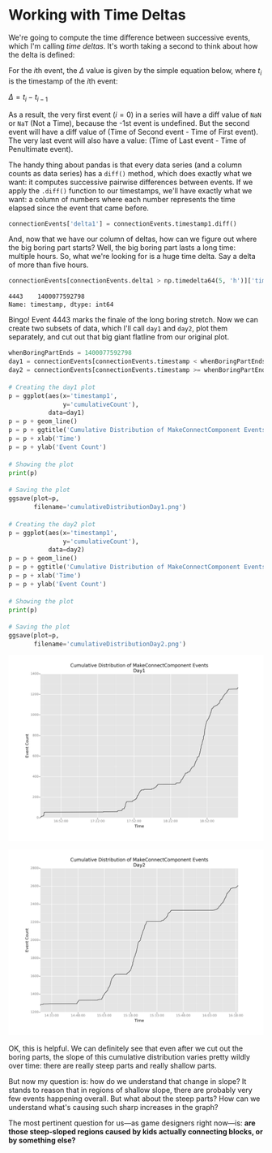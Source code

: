 # Working with Time Deltas

We're going to compute the time difference between successive events, which I'm calling *time deltas*. It's worth taking a second to think about how the delta is defined:

For the $i$th event, the $\Delta$ value is given by the simple equation below, where $t_i$ is the timestamp of the $i$th event:

$\Delta = t_i - t_{i-1}$

As a result, the very first event $(i = 0)$ in a series will have a diff value of `NaN` or `NaT` (Not a Time), because the -1st event is undefined. But the second event will have a diff value of (Time of Second event - Time of First event). The very last event will also have a value: (Time of Last event - Time of Penultimate event).

The handy thing about pandas is that every data series (and a column counts as data series) has a `diff()` method, which does exactly what we want: it computes successive pairwise differences between events. If we apply the `.diff()` function to our timestamps, we'll have exactly what we want: a column of numbers where each number represents the time elapsed since the event that came before.

```python
connectionEvents['delta1'] = connectionEvents.timestamp1.diff()
```

And, now that we have our column of deltas, how can we figure out where the big boring part starts? Well, the big boring part lasts a long time: multiple hours. So, what we're looking for is a huge time delta. Say a delta of more than five hours.

```python
connectionEvents[connectionEvents.delta1 > np.timedelta64(5, 'h')]['timestamp']
```

```
4443    1400077592798
Name: timestamp, dtype: int64
```

Bingo! Event 4443 marks the finale of the long boring stretch. Now we can create two subsets of data, which I'll call `day1` and `day2`, plot them separately, and cut out that big giant flatline from our original plot.

```python
whenBoringPartEnds = 1400077592798
day1 = connectionEvents[connectionEvents.timestamp < whenBoringPartEnds]
day2 = connectionEvents[connectionEvents.timestamp >= whenBoringPartEnds]

# Creating the day1 plot
p = ggplot(aes(x='timestamp1',
               y='cumulativeCount'),
           data=day1)
p = p + geom_line()
p = p + ggtitle('Cumulative Distribution of MakeConnectComponent Events')
p = p + xlab('Time')
p = p + ylab('Event Count')

# Showing the plot
print(p)

# Saving the plot
ggsave(plot=p,
       filename='cumulativeDistributionDay1.png')

# Creating the day2 plot
p = ggplot(aes(x='timestamp1',
               y='cumulativeCount'),
           data=day2)
p = p + geom_line()
p = p + ggtitle('Cumulative Distribution of MakeConnectComponent Events')
p = p + xlab('Time')
p = p + ylab('Event Count')

# Showing the plot
print(p)

# Saving the plot
ggsave(plot=p,
       filename='cumulativeDistributionDay2.png')
```

![Distribution of events from day 1](../assets/cumulativeDistributionDay1.png)

![Distribution of events from day 2](../assets/cumulativeDistributionDay2.png)

OK, this is helpful. We can definitely see that even after we cut out the boring parts, the slope of this cumulative distribution varies pretty wildly over time: there are really steep parts and really shallow parts.

But now my question is: how do we understand that change in slope? It stands to reason that in regions of shallow slope, there are probably very few events happening overall. But what about the steep parts? How can we understand what's causing such sharp increases in the graph?

The most pertinent question for us—as game designers right now—is: **are those steep-sloped regions caused by kids actually connecting blocks, or by something else?**
